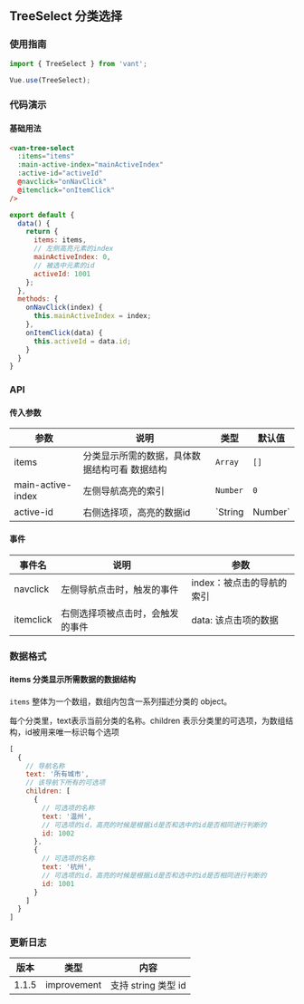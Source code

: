## TreeSelect 分类选择

### 使用指南
``` javascript
import { TreeSelect } from 'vant';

Vue.use(TreeSelect);
```

### 代码演示

#### 基础用法


```html
<van-tree-select
  :items="items"
  :main-active-index="mainActiveIndex"
  :active-id="activeId"
  @navclick="onNavClick"
  @itemclick="onItemClick"
/>
```

```javascript
export default {
  data() {
    return {
      items: items,
      // 左侧高亮元素的index
      mainActiveIndex: 0,
      // 被选中元素的id
      activeId: 1001
    };
  },
  methods: {
    onNavClick(index) {
      this.mainActiveIndex = index;
    },
    onItemClick(data) {
      this.activeId = data.id;
    }
  }
}
```

### API

#### 传入参数

| 参数 | 说明 | 类型 | 默认值 |
|-----------|-----------|-----------|-------------|
| items | 分类显示所需的数据，具体数据结构可看 数据结构 | `Array` | `[]` |
| main-active-index | 左侧导航高亮的索引 | `Number` | `0` |
| active-id | 右侧选择项，高亮的数据id | `String | Number` | `0` |

#### 事件

| 事件名 | 说明 | 参数 |
|-----------|-----------|-----------|
| navclick | 左侧导航点击时，触发的事件 |  index：被点击的导航的索引 |
| itemclick | 右侧选择项被点击时，会触发的事件 | data: 该点击项的数据 |

### 数据格式
#### items 分类显示所需数据的数据结构
`items` 整体为一个数组，数组内包含一系列描述分类的 object。

每个分类里，text表示当前分类的名称。children 表示分类里的可选项，为数组结构，id被用来唯一标识每个选项
```javascript
[
  {
    // 导航名称
    text: '所有城市',
    // 该导航下所有的可选项
    children: [
      {
        // 可选项的名称
        text: '温州',
        // 可选项的id，高亮的时候是根据id是否和选中的id是否相同进行判断的
        id: 1002
      },
      {
        // 可选项的名称
        text: '杭州',
        // 可选项的id，高亮的时候是根据id是否和选中的id是否相同进行判断的
        id: 1001
      }
    ]
  }
]
```

### 更新日志

| 版本 | 类型 | 内容 |
|-----------|-----------|-----------|
| 1.1.5 | improvement | 支持 string 类型 id |
